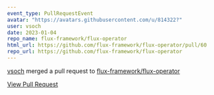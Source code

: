 ```yaml
---
event_type: PullRequestEvent
avatar: "https://avatars.githubusercontent.com/u/814322?"
user: vsoch
date: 2023-01-04
repo_name: flux-framework/flux-operator
html_url: https://github.com/flux-framework/flux-operator/pull/60
repo_url: https://github.com/flux-framework/flux-operator
---
```


<a href='https://github.com/vsoch' target='_blank'>vsoch</a> merged a pull request to <a href='https://github.com/flux-framework/flux-operator' target='_blank'>flux-framework/flux-operator</a>

<a href='https://github.com/flux-framework/flux-operator/pull/60' target='_blank'>View Pull Request</a>